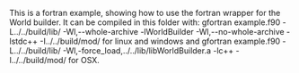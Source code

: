 This is a fortran example, showing how to use the fortran wrapper for the World builder. It can be compiled in this folder with: gfortran example.f90 -L../../build/lib/ -Wl,--whole-archive -lWorldBuilder -Wl,--no-whole-archive -lstdc++ -I../../build/mod/ for linux and windows and gfortran example.f90 -L../../build/lib/ -Wl,-force_load,../../lib/libWorldBuilder.a -lc++ -I../../build/mod/   for OSX.
